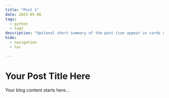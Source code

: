 ```yaml
---
title: "Post 1"
date: 2025-05-06
tags:
  - python
  - tag2
description: "Optional short summary of the post (can appear in cards or previews)."
hide:
  - navigation
  - toc

---
```


# Your Post Title Here

Your blog content starts here...


